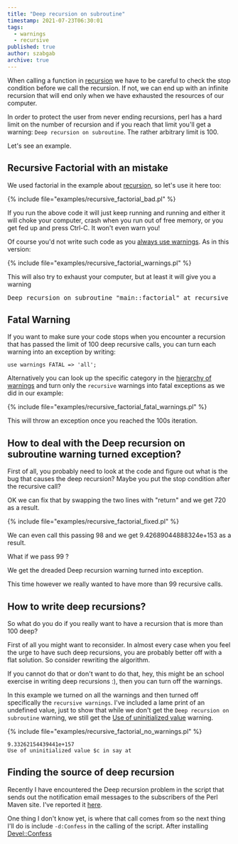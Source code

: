 ```yaml
---
title: "Deep recursion on subroutine"
timestamp: 2021-07-23T06:30:01
tags:
  - warnings
  - recursive
published: true
author: szabgab
archive: true
---
```



When calling a function in [recursion](/recursion) we have to be careful to check the stop condition before we call the recursion. If not, we can end up with an infinite recursion that will end only when we have exhausted the resources of our computer.

In order to protect the user from never ending recursions, perl has a hard limit on the number of recursion and if you reach that limit you'll get a warning: `Deep recursion on subroutine`. The rather arbitrary limit is 100.

Let's see an example.


## Recursive Factorial with an mistake

We used factorial in the example about [recursion](/recursion), so let's use it here too:

{% include file="examples/recursive_factorial_bad.pl" %}

If you run the above code it will just keep running and running and either it will choke your computer, crash when you run out of free memory, or you get fed up and press Ctrl-C. It won't even warn you!

Of course you'd not write such code as you [always use warnings](/always-use-warnings). As in this version:

{% include file="examples/recursive_factorial_warnings.pl" %}

This will also try to exhaust your computer, but at least it will give you a warning

<pre>
Deep recursion on subroutine "main::factorial" at recursive_factorial_warnings.pl line 7.
</pre>

## Fatal Warning

If you want to make sure your code stops when you encounter a recursion that has passed the limit of 100 deep recursive calls,
you can turn each warning into an exception by writing:

```
use warnings FATAL => 'all';
```

Alternatively you can look up the specific category in the [hierarchy of warnings](https://metacpan.org/pod/warnings)
and turn only the `recursive` warnings into fatal exceptions as we did in our example:

{% include file="examples/recursive_factorial_fatal_warnings.pl" %}

This will throw an exception once you reached the 100s iteration.

## How to deal with the Deep recursion on subroutine warning turned exception?

First of all, you probably need to look at the code and figure out what is the bug that causes the deep recursion?
Maybe you put the stop condition after the recursive call?

OK we can fix that by swapping the two lines with "return" and we get 720 as a result.

{% include file="examples/recursive_factorial_fixed.pl" %}

We can even call this passing 98 and we get 9.42689044888324e+153 as a result.

What if we pass 99 ?

We get the dreaded Deep recursion warning turned into exception.

This time however we really wanted to have more than 99 recursive calls.


## How to write deep recursions?

So what do you do if you really want to have a recursion that is more than 100 deep?

First of all you might want to reconsider. In almost every case when you feel the urge to have such deep recursions,
you are probably better off with a flat solution. So consider rewriting the algorithm.

If you cannot do that or don't want to do that, hey, this might be an school exercise in writing deep recursions :),
then you can turn off the warnings.

In this example we turned on all the warnings and then turned off specifically the `recursive warnings`.
I've included a lame print of an undefined value, just to show that while we don't get the 
`Deep recursion on subroutine` warning, we still get the [Use of uninitialized value](/use-of-uninitialized-value) warning.

{% include file="examples/recursive_factorial_no_warnings.pl" %}

```
9.33262154439441e+157
Use of uninitialized value $c in say at
```

## Finding the source of deep recursion

Recently I have encountered the Deep recursion problem in the script that sends out the notification email messages
to the subscribers of the Perl Maven site. I've reported it [here](https://github.com/PerlDancer/Dancer2/issues/1466).

One thing I don't know yet, is where that call comes from so the next thing I'll do is include `-d:Confess` in the calling 
of the script. After installing [Devel::Confess](https://metacpan.org/pod/Devel::Confess)


